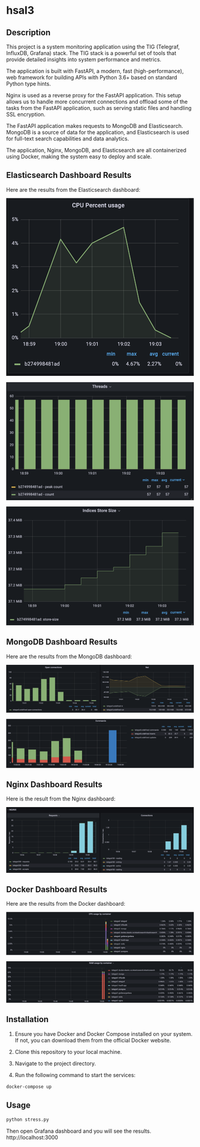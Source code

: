 # hsal3

## Description

This project is a system monitoring application using the TIG (Telegraf, InfluxDB, Grafana) stack. The TIG stack is a powerful set of tools that provide detailed insights into system performance and metrics.

The application is built with FastAPI, a modern, fast (high-performance), web framework for building APIs with Python 3.6+ based on standard Python type hints.

Nginx is used as a reverse proxy for the FastAPI application. This setup allows us to handle more concurrent connections and offload some of the tasks from the FastAPI application, such as serving static files and handling SSL encryption.

The FastAPI application makes requests to MongoDB and Elasticsearch. MongoDB is a source of data for the application, and Elasticsearch is used for full-text search capabilities and data analytics.

The application, Nginx, MongoDB, and Elasticsearch are all containerized using Docker, making the system easy to deploy and scale.


## Elasticsearch Dashboard Results

Here are the results from the Elasticsearch dashboard:

![Elasticsearch Result 1](./ES1.png)

![Elasticsearch Result 2](./ES2.png)

![Elasticsearch Result 3](./ES3.png)

## MongoDB Dashboard Results

Here are the results from the MongoDB dashboard:

![MongoDB Result 1](./mongodb1.png)

![MongoDB Result 2](./mongodb2.png)

## Nginx Dashboard Results

Here is the result from the Nginx dashboard:

![Nginx Result](./nginx.png)

## Docker Dashboard Results

Here are the results from the Docker dashboard:

![Docker Result 1](./docker1.png)

![Docker Result 2](./docker2.png)

## Installation

1. Ensure you have Docker and Docker Compose installed on your system. If not, you can download them from the official Docker website.

2. Clone this repository to your local machine.

3. Navigate to the project directory.

4. Run the following command to start the services:

```bash
docker-compose up
```

## Usage
```bash
python stress.py
```
Then open Grafana dashboard and you will see the results. http://localhost:3000
